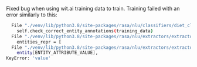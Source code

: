 Fixed bug when using wit.ai training data to train.
Training failed with an error similarly to this:

```bash
  File "./venv/lib/python3.8/site-packages/rasa/nlu/classifiers/diet_classifier.py", line 803, in train
    self.check_correct_entity_annotations(training_data)
  File "./venv/lib/python3.8/site-packages/rasa/nlu/extractors/extractor.py", line 418, in check_correct_entity_annotations
    entities_repr = [
  File "./venv/lib/python3.8/site-packages/rasa/nlu/extractors/extractor.py", line 422, in <listcomp>
    entity[ENTITY_ATTRIBUTE_VALUE],
KeyError: 'value'
```